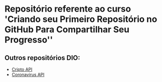# Repositório referente ao curso 'Criando seu Primeiro Repositório no GitHub Para Compartilhar Seu Progresso''

## Outros repositórios DIO:
- [Cripto API](https://github.com/caiqueoac/dio-criptoAPI)
- [Coronavirus API](https://github.com/caiqueoac/dio-api-coronavirus)
